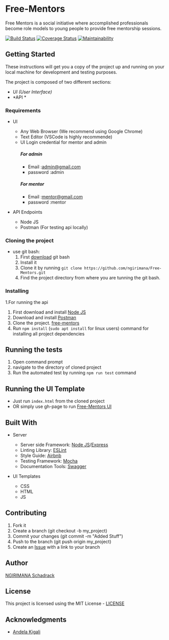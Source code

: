 
# Free-Mentors
Free Mentors is a social initiative where accomplished professionals become role models to young people to provide free mentorship sessions.

[![Build Status](https://travis-ci.org/ngirimana/Free-Mentors.svg?branch=develop)](https://travis-ci.org/ngirimana/Free-Mentors)       [![Coverage Status](https://coveralls.io/repos/github/ngirimana/Free-Mentors/badge.svg?branch=develop)](https://coveralls.io/github/ngirimana/Free-Mentors?branch=develop)  [![Maintainability](https://api.codeclimate.com/v1/badges/98957c3773b0501405e5/maintainability)](https://codeclimate.com/github/ngirimana/Free-Mentors/maintainability)

## Getting Started

These instructions will get you a copy of the project up and running on your local machine for development and testing purposes.

The project is composed of two different sections:
- *UI (User Interface)*
- *API *


### Requirements

* UI
    * Any Web Browser (We recommend using Google Chrome)
    * Text Editor (VSCode is highly recommende)
    * UI Login credential for mentor and admin
      ##### For admin
        * Email :admin@gmail.com
        * password :admin
      ##### For mentor
        * Email :mentor@gmail.com
        * password :mentor

* API Endpoints
   * Node JS
   * Postman (For testing api locally)

### Cloning the project

* use git bash:
   1. First [download](https://git-scm.com/downloads) git bash
   2. Install it
   3. Clone it by running `git clone https://github.com/ngirimana/Free-Mentors.git`
   4. Find the project directory from where you are tunning the git bash.

### Installing

1.For running the api

   1. First download and install [Node JS](https://nodejs.org/en/download/)
   2. Download and install [Postman](https://www.getpostman.com/downloads/)
   3. Clone the project. [free-mentors](https://github.com/ngirimana/Free-Mentors/tree/develop)
   4. Run `npm install` (`sudo apt install` for linux users) command for installing all project dependencies

## Running the tests

  1. Open command prompt
  2. navigate to the directory of cloned project
  3. Run the automated test by running `npm run test` command

## Running the UI Template

  - Just run `index.html` from the cloned project
  - OR simply use gh-page to run [Free-Mentors UI ](https://github.com/ngirimana/Free-Mentors/UI/)


## Built With
* Server
   * Server side Framework: [Node JS](https://nodejs.org/)/[Express](https://expressjs.com/)
   * Linting Library: [ESLint](https://eslint.org)
   * Style Guide: [Airbnb](https://github.com/airbnb/javascript)
   * Testing Framework: [Mocha](https://mochajs.org/)
   * Documentation Tools: [Swagger](https://swagger.io/tools/swagger-ui/)

* UI Templates
   * CSS
   * HTML
   * JS


## Contributing
   1. Fork it
   2. Create a branch (git checkout -b my_project)
   3. Commit your changes (git commit -m "Added Stuff")
   4. Push to the branch (git push origin my_project)
   5. Create an [Issue](https://github.com/ngirimana/Free-Mentors/issues) with a link to your branch


## Author

[NGIRIMANA Schadrack](https://github.com/ngirimana/)

## License

This project is licensed using the MIT License - [LICENSE](LICENCE.md)

## Acknowledgments

* [Andela Kigali](https://andela.com/)